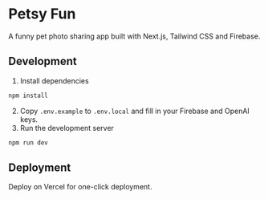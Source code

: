 # Petsy Fun

A funny pet photo sharing app built with Next.js, Tailwind CSS and Firebase.

## Development

1. Install dependencies
```bash
npm install
```
2. Copy `.env.example` to `.env.local` and fill in your Firebase and OpenAI keys.
3. Run the development server
```bash
npm run dev
```

## Deployment

Deploy on Vercel for one-click deployment.

